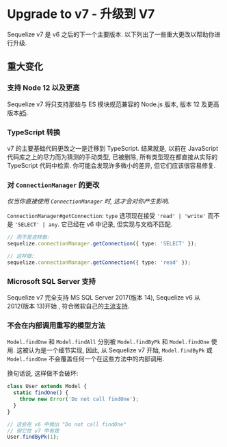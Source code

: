 # Upgrade to v7 - 升级到 V7

Sequelize v7 是 v6 之后的下一个主要版本. 以下列出了一些重大更改以帮助你进行升级.

## 重大变化

### 支持 Node 12 以及更高

Sequelize v7 将只支持那些与 ES 模块规范兼容的 Node.js 版本, 
版本 12 及更高版本[#5](https://github.com/sequelize/meetings/issues/5).

### TypeScript 转换

v7 的主要基础代码更改之一是迁移到 TypeScript.
结果就是, 以前在 JavaScript 代码库之上的尽力而为猜测的手动类型,
已被删除, 所有类型现在都直接从实际的 TypeScript 代码中检索. 
你可能会发现许多微小的差异, 但它们应该很容易修复.

### 对 `ConnectionManager` 的更改

*仅当你直接使用 `ConnectionManager` 时, 这才会对你产生影响.*

`ConnectionManager#getConnection`: `type` 选项现在接受 `'read' | 'write'` 而不是 `'SELECT' | any`.
它已经在 v6 中记录, 但实现与文档不匹配.

```typescript
// 而不是这样做:
sequelize.connectionManager.getConnection({ type: 'SELECT' });

// 这样做:
sequelize.connectionManager.getConnection({ type: 'read' });
```

### Microsoft SQL Server 支持

Sequelize v7 完全支持 MS SQL Server 2017(版本 14), Sequelize v6 从 2012(版本 13)开始
, 符合微软自己的[主流支持](
https://docs.microsoft.com/en-us/sql/sql-server/end-of-support/sql-server-end-of-life-overview?view=sql-server-ver15#lifecycle-dates).

### 不会在内部调用重写的模型方法

`Model.findOne` 和 `Model.findAll` 分别被 `Model.findByPk` 和 `Model.findOne` 使用.
这被认为是一个细节实现, 因此, 从 Sequelize v7 开始, 
`Model.findByPk` 或 `Model.findOne` 不会覆盖任何一个在这些方法中的内部调用. 

换句话说, 这样做不会破坏:

```typescript
class User extends Model {
  static findOne() {
    throw new Error('Do not call findOne');
  }
}

// 这会在 v6 中抛出 "Do not call findOne"
// 但它在 v7 中有效
User.findByPk(1);
```
